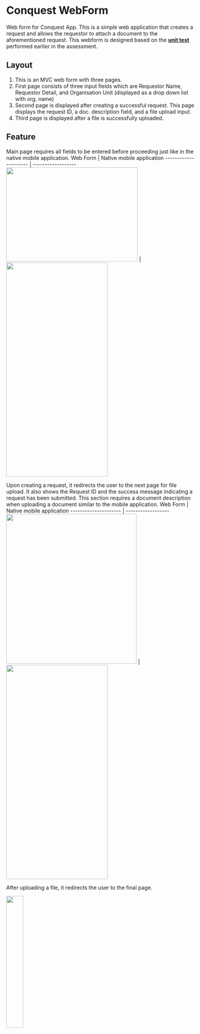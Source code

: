 # Conquest WebForm
Web form for Conquest App. This is a simple web application that creates a request and allows the requestor to attach a document to the aforementioned request. This webform is designed based on the **[unit test](https://github.com/jasonwenlee/ConquestTests)** performed earlier in the assessment.

## Layout
1. This is an MVC web form with three pages.
2. First page consists of three input fields which are Requestor Name, Requestor Detail, and Organisation Unit (displayed as a drop down list with org. name)
3. Second page is displayed after creating a successful request. This page displays the request ID, a doc. description field, and a file upload input.
4. Third page is displayed after a file is successfully uploaded.

## Feature
Main page requires all fields to be entered before proceeding just like in the native mobile application.
Web Form | Native mobile application
--------------------- | ------------------
<img src="https://imgur.com/0zqlfxp.png" height=250 width=350> | <img src="https://imgur.com/aWF54xI.png" height=570 width=270> 

Upon creating a request, it redirects the user to the next page for file upload. It also shows the Request ID and the success message indicating a request has been submitted. This section requires a document description when uploading a document similar to the mobile application.
Web Form | Native mobile application
--------------------- | ------------------
<img src="https://imgur.com/yBGql5T.png" width=347 height=399> | <img src="https://imgur.com/6wwXIwY.png" height=570 width=270>

After uploading a file, it redirects the user to the final page.

<img src="https://imgur.com/U7wvy26.png" width=30% height=30%>
